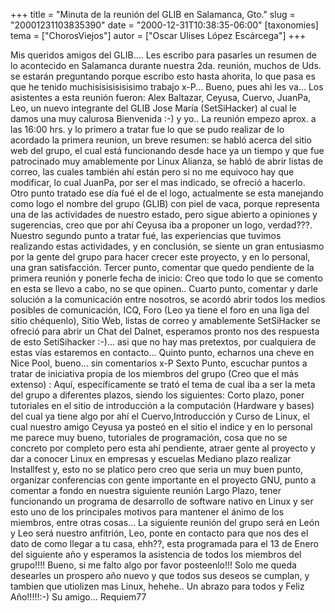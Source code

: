 +++
title = "Minuta de la reunión del GLIB en Salamanca, Gto."
slug = "20001231103835390"
date = "2000-12-31T10:38:35-06:00"
[taxonomies]
tema = ["ChorosViejos"]
autor = ["Oscar Ulises López Escárcega"]
+++

Mis queridos amigos del GLIB....
Les escribo para pasarles un resumen de lo acontecido en Salamanca
durante nuestra 2da. reunión, muchos de Uds. se estarán preguntando
porque escribo esto hasta ahorita, lo que pasa es que he tenido
muchisisisisisisimo trabajo x-P...
Bueno, pues ahi les va...
Los asistentes a esta reunión fueron: Alex Baltazar, Ceyusa, Cuervo,
JuanPa, Leo, un nuevo integrante del GLIB Jose María (SetSiHacker) al
cual le damos una muy calurosa Bienvenida :-) y yo..
La reunión empezo aprox. a las 16:00 hrs. y lo primero a tratar fue lo
que se pudo realizar de lo acordado la primera reunion, un breve
resumen: se habló acerca del sitio web del grupo, el cual está
funcionando desde hace ya un tiempo y que fue patrocinado muy
amablemente por Linux Alianza, se habló de abrir listas de correo, las
cuales también ahí están pero si no me equivoco hay que modificar, lo
cual JuanPa, por ser el mas indicado, se ofreció a hacerlo. Otro punto
tratado ese día fué el de el logo, actualmente se esta manejando como
logo el nombre del grupo (GLIB) con piel de vaca, porque representa una
de las actividades de nuestro estado, pero sigue abierto a opiniones y
sugerencias, creo que por ahí Ceyusa iba a proponer un logo,
verdad???.
Nuestro segundo punto a tratar fué, las experiencias que tuvimos
realizando estas actividades, y en conclusión, se siente un gran
entusiasmo por la gente del grupo para hacer crecer este proyecto, y en
lo personal, una gran satisfacción.
Tercer punto, comentar que quedo pendiente de la primera reunión y
ponerle fecha de inicio: Creo que todo lo que se comento en esta se
llevo a cabo, no se que opinen..
Cuarto punto, comentar y darle solución a la comunicación entre
nosotros, se acordó abrir todos los medios posibles de comunicación,
ICQ, Foro (Leo ya tiene el foro en una liga del sitio chéquenlo), Sitio
Web, listas de correo y amablemente SetSiHacker se ofreció para abrir un
Chat del Dalnet, esperamos pronto nos des respuesta de esto SetiSihacker
:-)... asi que no hay mas pretextos, por cualquiera de estas vías
estaremos en contacto...
Quinto punto, echarnos una cheve en Nice Pool, bueno... sin comentarios
x-P
Sexto Punto, escuchar puntos a tratar de iniciativa propia de los
miembros del grupo (Creo que el más extenso) :
Aquí, específicamente se trató el tema de cual iba a ser la meta del
grupo a diferentes plazos, siendo los siguientes: Corto plazo, poner
tutoriales en el sitio de introducción a la computación (Hardware y
bases) del cual ya tiene algo por ahí el Cuervo,Introducción y Curso de
Linux, el cual nuestro amigo Ceyusa ya posteó en el sitio el indice y en
lo personal me parece muy bueno, tutoriales de programación, cosa que no
se concreto por completo pero esta ahí pendiente, atraer gente al
proyecto y dar a conocer Linux en empresas y escuelas
Mediano plazo realizar Installfest y, esto no se platico pero creo que
seria un muy buen punto, organizar conferencias con gente importante en
el proyecto GNU, punto a comentar a fondo en nuestra siguiente reunión
Largo Plazo, tener funcionando un programa de desarrollo de software
nativo en Linux y ser esto uno de los principales motivos para mantener
el ánimo de los miembros, entre otras cosas...
La siguiente reunión del grupo será en León y Leo será nuestro
anfitrión, Leo, ponte en contacto para que nos des el dato de como
llegar a tu casa, ehh??, esta programada para el 13 de Enero del
siguiente año y esperamos la asistencia de todos los miembros del
grupo!!!!
Bueno, si me falto algo por favor posteenlo!!!
Solo me queda desearles un prospero año nuevo y que todos sus deseos se
cumplan, y tambien que utiolizen mas Linux, hehehe..
Un abrazo para todos y Feliz Año!!!!!:-)
Su amigo... Requiem77

